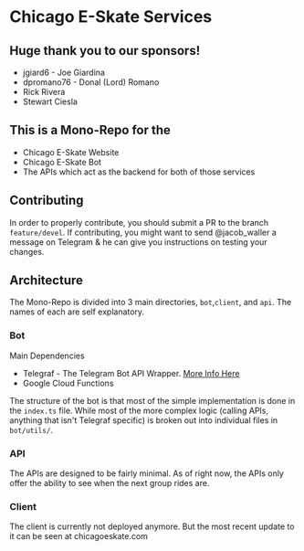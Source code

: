 # Chicago E-Skate Services

## Huge thank you to our sponsors!
- jgiard6 - Joe Giardina
- dpromano76 - Donal (Lord) Romano
- Rick Rivera
- Stewart Ciesla

## This is a Mono-Repo for the

- Chicago E-Skate Website
- Chicago E-Skate Bot
- The APIs which act as the backend for both of those services

## Contributing

In order to properly contribute, you should submit a PR to the branch `feature/devel`. If contributing, you might want to send @jacob_waller a message on Telegram & he can give you instructions on testing your changes.

## Architecture

The Mono-Repo is divided into 3 main directories, `bot`,`client`, and `api`. The names of each are self explanatory.

### Bot

Main Dependencies

- Telegraf - The Telegram Bot API Wrapper. [More Info Here](https://telegraf.js.org)
- Google Cloud Functions

The structure of the bot is that most of the simple implementation is done in the `index.ts` file. While most of the more complex logic (calling APIs, anything that isn't Telegraf specific) is broken out into individual files in `bot/utils/`.

### API

The APIs are designed to be fairly minimal. As of right now, the APIs only offer the ability to see when the next group rides are.

### Client

The client is currently not deployed anymore. But the most recent update to it can be seen at chicagoeskate.com
